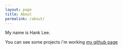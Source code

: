 ```yaml
---
layout: page
title: About
permalink: /about/
---
```


My name is Hank Lee.

You can see some projects i'm working [my github page](https://github.com/hdd2k)

